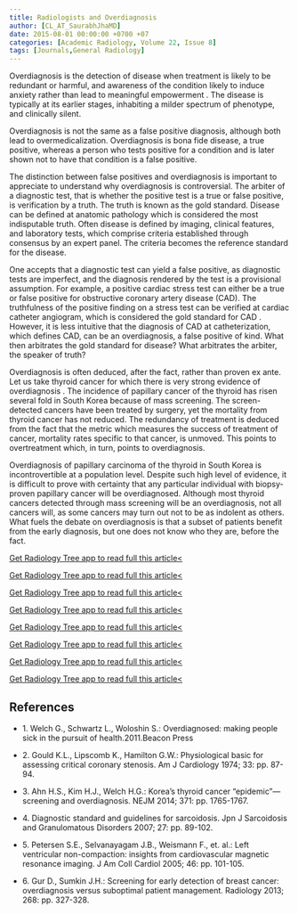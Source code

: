 ```yaml
---
title: Radiologists and Overdiagnosis
author: [CL_AT_SaurabhJhaMD]
date: 2015-08-01 00:00:00 +0700 +07
categories: [Academic Radiology, Volume 22, Issue 8]
tags: [Journals,General Radiology]
---
```

Overdiagnosis is the detection of disease when treatment is likely to be redundant or harmful, and awareness of the condition likely to induce anxiety rather than lead to meaningful empowerment . The disease is typically at its earlier stages, inhabiting a milder spectrum of phenotype, and clinically silent.

Overdiagnosis is not the same as a false positive diagnosis, although both lead to overmedicalization. Overdiagnosis is bona fide disease, a true positive, whereas a person who tests positive for a condition and is later shown not to have that condition is a false positive.

The distinction between false positives and overdiagnosis is important to appreciate to understand why overdiagnosis is controversial. The arbiter of a diagnostic test, that is whether the positive test is a true or false positive, is verification by a truth. The truth is known as the gold standard. Disease can be defined at anatomic pathology which is considered the most indisputable truth. Often disease is defined by imaging, clinical features, and laboratory tests, which comprise criteria established through consensus by an expert panel. The criteria becomes the reference standard for the disease.

One accepts that a diagnostic test can yield a false positive, as diagnostic tests are imperfect, and the diagnosis rendered by the test is a provisional assumption. For example, a positive cardiac stress test can either be a true or false positive for obstructive coronary artery disease (CAD). The truthfulness of the positive finding on a stress test can be verified at cardiac catheter angiogram, which is considered the gold standard for CAD . However, it is less intuitive that the diagnosis of CAD at catheterization, which defines CAD, can be an overdiagnosis, a false positive of kind. What then arbitrates the gold standard for disease? What arbitrates the arbiter, the speaker of truth?

Overdiagnosis is often deduced, after the fact, rather than proven ex ante. Let us take thyroid cancer for which there is very strong evidence of overdiagnosis . The incidence of papillary cancer of the thyroid has risen several fold in South Korea because of mass screening. The screen-detected cancers have been treated by surgery, yet the mortality from thyroid cancer has not reduced. The redundancy of treatment is deduced from the fact that the metric which measures the success of treatment of cancer, mortality rates specific to that cancer, is unmoved. This points to overtreatment which, in turn, points to overdiagnosis.

Overdiagnosis of papillary carcinoma of the thyroid in South Korea is incontrovertible at a population level. Despite such high level of evidence, it is difficult to prove with certainty that any particular individual with biopsy-proven papillary cancer will be overdiagnosed. Although most thyroid cancers detected through mass screening will be an overdiagnosis, not all cancers will, as some cancers may turn out not to be as indolent as others. What fuels the debate on overdiagnosis is that a subset of patients benefit from the early diagnosis, but one does not know who they are, before the fact.

[Get Radiology Tree app to read full this article<](https://clinicalpub.com/app)

[Get Radiology Tree app to read full this article<](https://clinicalpub.com/app)

[Get Radiology Tree app to read full this article<](https://clinicalpub.com/app)

[Get Radiology Tree app to read full this article<](https://clinicalpub.com/app)

[Get Radiology Tree app to read full this article<](https://clinicalpub.com/app)

[Get Radiology Tree app to read full this article<](https://clinicalpub.com/app)

[Get Radiology Tree app to read full this article<](https://clinicalpub.com/app)

[Get Radiology Tree app to read full this article<](https://clinicalpub.com/app)

## References

- 1\. Welch G., Schwartz L., Woloshin S.: Overdiagnosed: making people sick in the pursuit of health.2011.Beacon Press


- 2\. Gould K.L., Lipscomb K., Hamilton G.W.: Physiological basic for assessing critical coronary stenosis. Am J Cardiology 1974; 33: pp. 87-94.


- 3\. Ahn H.S., Kim H.J., Welch H.G.: Korea’s thyroid cancer “epidemic”—screening and overdiagnosis. NEJM 2014; 371: pp. 1765-1767.


- 4\.  Diagnostic standard and guidelines for sarcoidosis. Jpn J Sarcoidosis and Granulomatous Disorders 2007; 27: pp. 89-102.


- 5\. Petersen S.E., Selvanayagam J.B., Weismann F., et. al.: Left ventricular non-compaction: insights from cardiovascular magnetic resonance imaging. J Am Coll Cardiol 2005; 46: pp. 101-105.


- 6\. Gur D., Sumkin J.H.: Screening for early detection of breast cancer: overdiagnosis versus suboptimal patient management. Radiology 2013; 268: pp. 327-328.